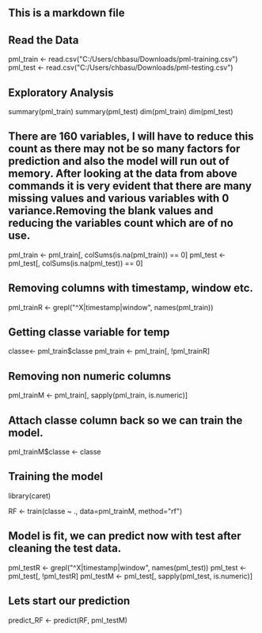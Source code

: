 ## This is a markdown file

## Read the Data

pml_train <- read.csv("C:/Users/chbasu/Downloads/pml-training.csv")
pml_test <- read.csv("C:/Users/chbasu/Downloads/pml-testing.csv")

## Exploratory Analysis

summary(pml_train)
summary(pml_test)
dim(pml_train)
dim(pml_test)

## There are 160 variables, I will have to reduce this count as there may not be so many factors for prediction and also the model will run out of memory. After looking at the data from above commands it is very evident that there are many missing values and various  variables with 0 variance.Removing the blank values and reducing the variables count which are of no use.

pml_train <- pml_train[, colSums(is.na(pml_train)) == 0]
pml_test <- pml_test[, colSums(is.na(pml_test)) == 0]

## Removing columns with timestamp, window etc.

pml_trainR <- grepl("^X|timestamp|window", names(pml_train)) 

## Getting classe variable for temp
classe<- pml_train$classe
pml_train <- pml_train[, !pml_trainR]

## Removing non numeric columns
pml_trainM <- pml_train[, sapply(pml_train, is.numeric)]

## Attach classe column back so we can train the model.
pml_trainM$classe <- classe

## Training the model
library(caret)

RF <- train(classe ~ ., data=pml_trainM, method="rf")

## Model is fit, we can predict now with test after cleaning the test data.

pml_testR <- grepl("^X|timestamp|window", names(pml_test))
pml_test <- pml_test[, !pml_testR]
pml_testM <- pml_test[, sapply(pml_test, is.numeric)]

## Lets start our prediction
predict_RF <- predict(RF, pml_testM)


